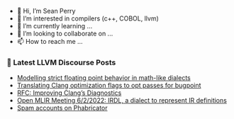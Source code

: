 - 👋 Hi, I’m Sean Perry
- 👀 I’m interested in compilers (c++, COBOL, llvm)
- 🌱 I’m currently learning ...
- 💞️ I’m looking to collaborate on ...
- 📫 How to reach me ...

<!---
s66perry/s66perry is a ✨ special ✨ repository because its `README.md` (this file) appears on your GitHub profile.
You can click the Preview link to take a look at your changes.
--->
### 📕 Latest LLVM Discourse Posts

<!-- DISCOURSE-LLVM:START -->
- [Modelling strict floating point behavior in math-like dialects](https://discourse.llvm.org/t/modelling-strict-floating-point-behavior-in-math-like-dialects/63000#post_3)
- [Translating Clang optimization flags to opt passes for bugpoint](https://discourse.llvm.org/t/translating-clang-optimization-flags-to-opt-passes-for-bugpoint/62961#post_4)
- [RFC: Improving Clang’s Diagnostics](https://discourse.llvm.org/t/rfc-improving-clang-s-diagnostics/62584?page=2#post_29)
- [Open MLIR Meeting 6/2/2022: IRDL, a dialect to represent IR definitions](https://discourse.llvm.org/t/open-mlir-meeting-6-2-2022-irdl-a-dialect-to-represent-ir-definitions/62885#post_16)
- [Spam accounts on Phabricator](https://discourse.llvm.org/t/spam-accounts-on-phabricator/60631?page=2#post_21)
<!-- DISCOURSE-LLVM:END -->
